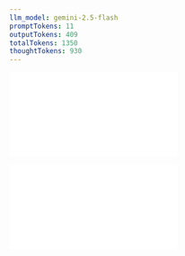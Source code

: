 ```yaml
---
llm_model: gemini-2.5-flash
promptTokens: 11
outputTokens: 409
totalTokens: 1350
thoughtTokens: 930
---
```


![@](steps/prompt.329ab9e7.md)

![@](steps/response.e5b2ec29.md)
